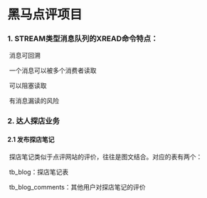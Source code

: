 # 黑马点评项目

### 1. STREAM类型消息队列的XREAD命令特点：

​	消息可回溯

​	一个消息可以被多个消费者读取

​	可以阻塞读取

​	有消息漏读的风险

### 2. 达人探店业务

#### 	2.1 发布探店笔记

​		探店笔记类似于点评网站的评价，往往是图文结合。对应的表有两个：

​		tb_blog：探店笔记表

​		tb_blog_comments：其他用户对探店笔记的评价



